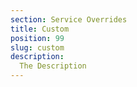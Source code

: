 ```yaml
---
section: Service Overrides
title: Custom
position: 99
slug: custom
description: 
  The Description
---
```

